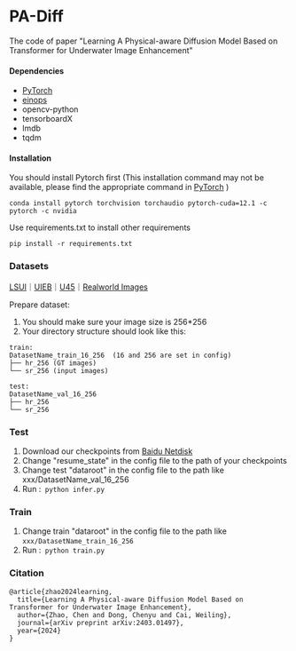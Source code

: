 # PA-Diff
The code of paper "Learning A Physical-aware Diffusion Model Based on  Transformer for Underwater Image Enhancement"

#### Dependencies
- [PyTorch](https://pytorch.org/) 
- [einops](https://github.com/arogozhnikov/einops)
- opencv-python
- tensorboardX
- lmdb
- tqdm
#### Installation
You should install Pytorch first (This installation command may not be available, please find the appropriate command in [PyTorch](https://pytorch.org/) )
```
conda install pytorch torchvision torchaudio pytorch-cuda=12.1 -c pytorch -c nvidia
```
Use requirements.txt to install other requirements
```
pip install -r requirements.txt
```

### Datasets
[LSUI](https://github.com/LintaoPeng/U-shape_Transformer_for_Underwater_Image_Enhancement?tab=readme-ov-file#Training)｜[UIEB](https://li-chongyi.github.io/proj_benchmark.html)｜[U45](https://github.com/IPNUISTlegal/underwater-test-dataset-U45-)｜[Realworld Images]()

Prepare dataset:
1. You should make sure your image size is 256*256
2. Your directory structure should look like this:
```
train:
DatasetName_train_16_256  (16 and 256 are set in config)
├── hr_256 (GT images)
└── sr_256 (input images)

test:
DatasetName_val_16_256 
├── hr_256
└── sr_256

```

### Test
1. Download our checkpoints from [Baidu Netdisk]()
2. Change "resume_state" in the config file to the path of your checkpoints
3. Change test "dataroot" in the config file to the path like xxx/DatasetName_val_16_256
4. Run :` python infer.py`

### Train
1. Change train "dataroot" in the config file to the path like `xxx/DatasetName_train_16_256`
2. Run :` python train.py`

### Citation
```
@article{zhao2024learning,
  title={Learning A Physical-aware Diffusion Model Based on Transformer for Underwater Image Enhancement},
  author={Zhao, Chen and Dong, Chenyu and Cai, Weiling},
  journal={arXiv preprint arXiv:2403.01497},
  year={2024}
}
```


